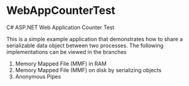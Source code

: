 # WebAppCounterTest
C# ASP.NET Web Application Counter Test

This is a simple example application that demonstrates how to share a serializable data object between two processes.
The following implementations can be viewed in the branches

1. Memory Mapped File (MMF) in RAM
2. Memory Mapped File (MMF) on disk by serializing objects
3. Anonymous Pipes
